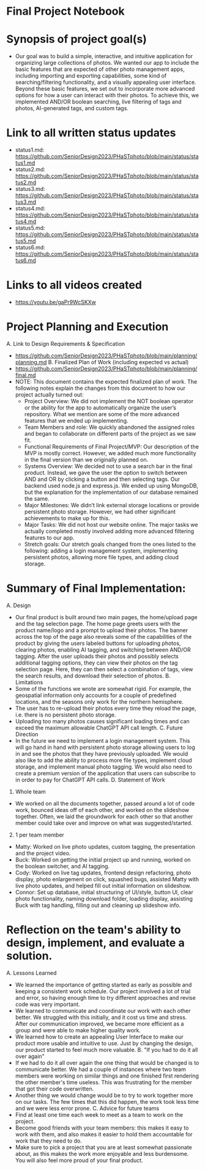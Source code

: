# Final Project Notebook

# Synopsis of project goal(s)
- Our goal was to build a simple, interactive, and intuitive application for organizing large collections of photos. We wanted our app to include the basic features that are expected of other photo management apps, including importing and exporting capabilities, some kind of searching/filtering functionality, and a visually appealing user interface. Beyond these basic features, we set out to incorporate more advanced options for how a user can interact with their photos. To achieve this, we implemented AND/OR boolean searching, live filtering of tags and photos, AI-generated tags, and custom tags.
# Link to all written status updates
- status1.md: https://github.com/SeniorDesign2023/PHaSTphoto/blob/main/status/status1.md
- status2.md: https://github.com/SeniorDesign2023/PHaSTphoto/blob/main/status/status2.md
- status3.md: https://github.com/SeniorDesign2023/PHaSTphoto/blob/main/status/status3.md
- status4.md: https://github.com/SeniorDesign2023/PHaSTphoto/blob/main/status/status4.md
- status5.md: https://github.com/SeniorDesign2023/PHaSTphoto/blob/main/status/status5.md
- status6.md: https://github.com/SeniorDesign2023/PHaSTphoto/blob/main/status/status6.md
# Links to all videos created
- https://youtu.be/gaPr9WcSKXw
# Project Planning and Execution
A. Link to Design Requirements & Specification
- https://github.com/SeniorDesign2023/PHaSTphoto/blob/main/planning/planning.md
B. Finalized Plan of Work (including expected vs actual)
- https://github.com/SeniorDesign2023/PHaSTphoto/blob/main/planning/final.md
- NOTE: This document contains the expected finalized plan of work. The following notes explain the changes from this document to how our project actually turned out:
	- Project Overview: We did not implement the NOT boolean operator or the ability for the app to automatically organize the user’s repository. What we mention are some of the more advanced features that we ended up implementing.
	- Team Members and role: We quickly abandoned the assigned roles and began to collaborate on different parts of the project as we saw fit.
	- Functional Requirements of Final Project/MVP: Our description of the MVP is mostly correct. However, we added much more functionality in the final version than we originally planned on.
	- Systems Overview: We decided not to use a search bar in the final product. Instead, we gave the user the option to switch between AND and OR by clicking a button and then selecting tags. Our backend used node.js and express.js. We ended up using MongoDB, but the explanation for the implementation of our database remained the same.
	- Major Milestones: We didn’t link external storage locations or provide persistent photo storage. However, we had other significant achievements to make up for this.
	- Major Tasks: We did not host our website online. The major tasks we actually completed mostly involved adding more advanced filtering features to our app.
	- Stretch goals: Our stretch goals changed from the ones listed to the following: adding a login management system, implementing persistent photos, allowing more file types, and adding cloud storage. 
# Summary of Final Implementation:
A. Design
- Our final product is built around two main pages, the home/upload page and the tag selection page. The home page greets users with the product name/logo and a prompt to upload their photos. The banner across the top of the page also reveals some of the capabilities of the product by giving the users labeled buttons for uploading photos, clearing photos, enabling AI tagging, and switching between AND/OR tagging. After the user uploads their photos and possibly selects additional tagging options, they can view their photos on the tag selection page. Here, they can then select a combination of tags, view the search results, and download their selection of photos. 
B. Limitations
- Some of the functions we wrote are somewhat rigid. For example, the geospatial information only accounts for a couple of predefined locations, and the seasons only work for the northern hemisphere. 
- The user has to re-upload their photos every time they reload the page, i.e. there is no persistent photo storage.
- Uploading too many photos causes significant loading times and can exceed the maximum allowable ChatGPT API call length.
C. Future Direction
- In the future we need to implement a login management system. This will go hand in hand with persistent photo storage allowing users to log in and see the photos that they have previously uploaded. We would also like to add the ability to process more file types, implement cloud storage, and implement manual photo tagging. We would also need to create a premium version of the application that users can subscribe to in order to pay for ChatGPT API calls.
D. Statement of Work
1. Whole team
- We worked on all the documents together, passed around a lot of code work, bounced ideas off of each other, and  worked on the slideshow together. Often, we laid the groundwork for each other so that another member could take over and improve on what was suggested/started.
2. 1 per team member
- Matty: Worked on live photo updates, custom tagging, the presentation  and the project video.
- Buck: Worked on getting the initial project up and running, worked on the boolean switcher, and AI tagging.
- Cody: Worked on live tag updates, frontend design refactoring, photo display, photo enlargement on click, squashed bugs, assisted Matty with live photo updates, and helped fill out initial  information on slideshow.
- Connor: Set up database, initial structuring of UI/style, button UI, clear photo functionality, naming download folder, loading display, assisting Buck with tag handling, filling out and cleaning up slideshow info.
# Reflection on the team's ability to design, implement, and evaluate a solution.
A. Lessons Learned
- We learned the importance of getting started as early as possible and keeping a consistent work schedule. Our project involved a lot of trial and error, so having enough time to try different approaches and revise code was very important.
- We learned to communicate and coordinate our work with each other better. We struggled with this initially, and it cost us time and stress. After our communication improved, we became more efficient as a group and were able to make higher quality work.
- We learned how to create an appealing User Interface to make our product more usable and intuitive to use. Just by changing the design, our product started to feel much more valuable.
B. "If you had to do it all over again"
- If we had to do it all over again the one thing that would be changed is to communicate better. We had a couple of instances where two team members were working on similar things and one finished first rendering the other member's time useless. This was frustrating for the member that got their code overwritten. 
- Another thing we would change would be to try to work together more on our tasks. The few times that this did happen, the work took less time and we were less error prone.
C. Advice for future teams
- Find at least one time each week to meet as a team to work on the project.
- Become good friends with your team members: this makes it easy to work with them, and also makes it easier to hold them accountable for work that they need to do. 
- Make sure to pick a project that you are at least somewhat passionate about, as this makes the work more enjoyable and less burdensome. You will also feel more proud of your final product.


